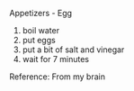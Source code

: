 Appetizers - Egg
1. boil water
2. put eggs
3. put a bit of salt and vinegar
4. wait for 7 minutes

Reference: From my brain
